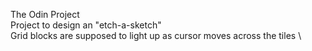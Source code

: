 The Odin Project \
Project to design an "etch-a-sketch" \
Grid blocks are supposed to light up as cursor moves across the tiles \